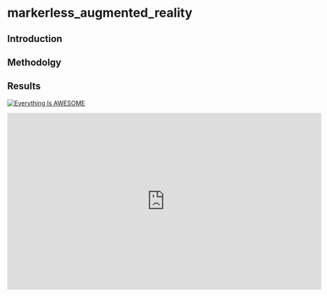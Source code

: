 # markerless_augmented_reality

## Introduction

## Methodolgy

## Results

[![Everything Is AWESOME](http://i.imgur.com/Ot5DWAW.png)](https://www.youtube.com/embed/kaR0zuAqziA "Everything Is AWESOME")

<iframe width="719" height="404" src="https://www.youtube.com/embed/kaR0zuAqziA" frameborder="0" allow="accelerometer; autoplay; encrypted-media; gyroscope; picture-in-picture" allowfullscreen></iframe>
